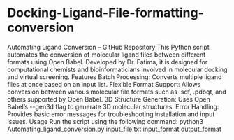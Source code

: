 # Docking-Ligand-File-formatting-conversion
Automating Ligand Conversion – GitHub Repository This Python script automates the conversion of molecular ligand files between different formats using Open Babel. Developed by Dr. Fatima, it is designed for computational chemists and bioinformaticians involved in molecular docking and virtual screening.
Features
Batch Processing: Converts multiple ligand files at once based on an input list.
Flexible Format Support: Allows conversion between various molecular file formats such as .sdf, .pdbqt, and others supported by Open Babel.
3D Structure Generation: Uses Open Babel’s --gen3d flag to generate 3D molecular structures.
Error Handling: Provides basic error messages for troubleshooting installation and input issues.
Usage
Run the script using the following command:
python3 Automating_ligand_conversion.py input_file.txt input_format output_format
